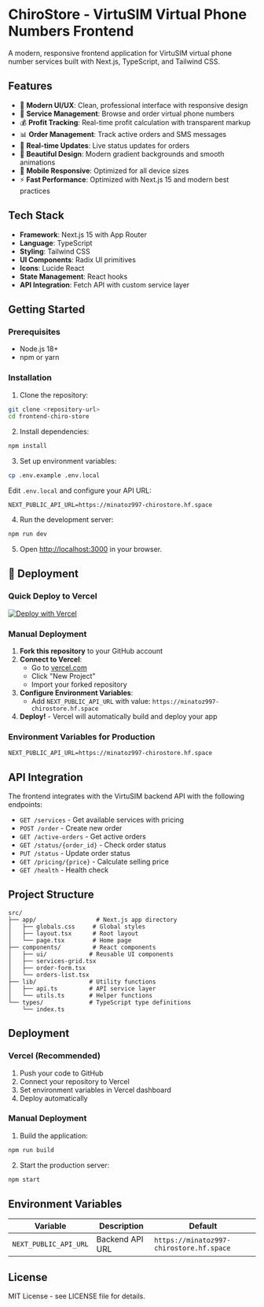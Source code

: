 # ChiroStore - VirtuSIM Virtual Phone Numbers Frontend

A modern, responsive frontend application for VirtuSIM virtual phone number services built with Next.js, TypeScript, and Tailwind CSS.

## Features

- 🎯 **Modern UI/UX**: Clean, professional interface with responsive design
- 📱 **Service Management**: Browse and order virtual phone numbers
- 💰 **Profit Tracking**: Real-time profit calculation with transparent markup
- 📊 **Order Management**: Track active orders and SMS messages
- 🔄 **Real-time Updates**: Live status updates for orders
- 🎨 **Beautiful Design**: Modern gradient backgrounds and smooth animations
- 📱 **Mobile Responsive**: Optimized for all device sizes
- ⚡ **Fast Performance**: Optimized with Next.js 15 and modern best practices

## Tech Stack

- **Framework**: Next.js 15 with App Router
- **Language**: TypeScript
- **Styling**: Tailwind CSS
- **UI Components**: Radix UI primitives
- **Icons**: Lucide React
- **State Management**: React hooks
- **API Integration**: Fetch API with custom service layer

## Getting Started

### Prerequisites

- Node.js 18+ 
- npm or yarn

### Installation

1. Clone the repository:
```bash
git clone <repository-url>
cd frontend-chiro-store
```

2. Install dependencies:
```bash
npm install
```

3. Set up environment variables:
```bash
cp .env.example .env.local
```

Edit `.env.local` and configure your API URL:
```env
NEXT_PUBLIC_API_URL=https://minatoz997-chirostore.hf.space
```

4. Run the development server:
```bash
npm run dev
```

5. Open [http://localhost:3000](http://localhost:3000) in your browser.

## 🚀 Deployment

### Quick Deploy to Vercel

[![Deploy with Vercel](https://vercel.com/button)](https://vercel.com/new/clone?repository-url=https://github.com/Dragonchido/Frontend-chiro-store&env=NEXT_PUBLIC_API_URL&envDescription=VirtuSIM%20Backend%20API%20URL&envLink=https://github.com/Dragonchido/Frontend-chiro-store%23environment-variables)

### Manual Deployment

1. **Fork this repository** to your GitHub account
2. **Connect to Vercel**:
   - Go to [vercel.com](https://vercel.com)
   - Click "New Project"
   - Import your forked repository
3. **Configure Environment Variables**:
   - Add `NEXT_PUBLIC_API_URL` with value: `https://minatoz997-chirostore.hf.space`
4. **Deploy!** - Vercel will automatically build and deploy your app

### Environment Variables for Production

```env
NEXT_PUBLIC_API_URL=https://minatoz997-chirostore.hf.space
```

## API Integration

The frontend integrates with the VirtuSIM backend API with the following endpoints:

- `GET /services` - Get available services with pricing
- `POST /order` - Create new order
- `GET /active-orders` - Get active orders
- `GET /status/{order_id}` - Check order status
- `PUT /status` - Update order status
- `GET /pricing/{price}` - Calculate selling price
- `GET /health` - Health check

## Project Structure

```
src/
├── app/                 # Next.js app directory
│   ├── globals.css     # Global styles
│   ├── layout.tsx      # Root layout
│   └── page.tsx        # Home page
├── components/         # React components
│   ├── ui/            # Reusable UI components
│   ├── services-grid.tsx
│   ├── order-form.tsx
│   └── orders-list.tsx
├── lib/               # Utility functions
│   ├── api.ts         # API service layer
│   └── utils.ts       # Helper functions
└── types/             # TypeScript type definitions
    └── index.ts
```

## Deployment

### Vercel (Recommended)

1. Push your code to GitHub
2. Connect your repository to Vercel
3. Set environment variables in Vercel dashboard
4. Deploy automatically

### Manual Deployment

1. Build the application:
```bash
npm run build
```

2. Start the production server:
```bash
npm start
```

## Environment Variables

| Variable | Description | Default |
|----------|-------------|---------|
| `NEXT_PUBLIC_API_URL` | Backend API URL | `https://minatoz997-chirostore.hf.space` |

## License

MIT License - see LICENSE file for details.
